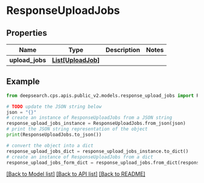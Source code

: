 # ResponseUploadJobs


## Properties

Name | Type | Description | Notes
------------ | ------------- | ------------- | -------------
**upload_jobs** | [**List[UploadJob]**](UploadJob.md) |  | 

## Example

```python
from deepsearch.cps.apis.public_v2.models.response_upload_jobs import ResponseUploadJobs

# TODO update the JSON string below
json = "{}"
# create an instance of ResponseUploadJobs from a JSON string
response_upload_jobs_instance = ResponseUploadJobs.from_json(json)
# print the JSON string representation of the object
print(ResponseUploadJobs.to_json())

# convert the object into a dict
response_upload_jobs_dict = response_upload_jobs_instance.to_dict()
# create an instance of ResponseUploadJobs from a dict
response_upload_jobs_form_dict = response_upload_jobs.from_dict(response_upload_jobs_dict)
```
[[Back to Model list]](../README.md#documentation-for-models) [[Back to API list]](../README.md#documentation-for-api-endpoints) [[Back to README]](../README.md)


